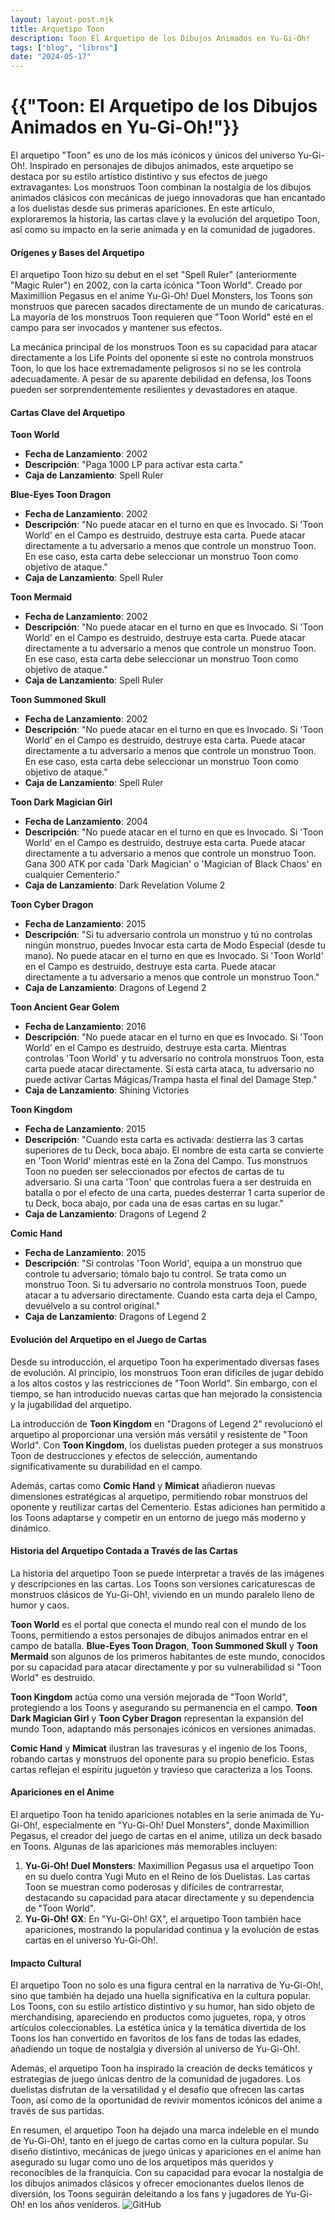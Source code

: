 ```yaml
---
layout: layout-post.njk
title: Arquetipo Toon
description: Toon El Arquetipo de los Dibujos Animados en Yu-Gi-Oh!
tags: ["blog", "libros"]
date: "2024-05-17"
---
```


# {{"Toon: El Arquetipo de los Dibujos Animados en Yu-Gi-Oh!"}}

El arquetipo "Toon" es uno de los más icónicos y únicos del universo Yu-Gi-Oh!. Inspirado en personajes de dibujos animados, este arquetipo se destaca por su estilo artístico distintivo y sus efectos de juego extravagantes. Los monstruos Toon combinan la nostalgia de los dibujos animados clásicos con mecánicas de juego innovadoras que han encantado a los duelistas desde sus primeras apariciones. En este artículo, exploraremos la historia, las cartas clave y la evolución del arquetipo Toon, así como su impacto en la serie animada y en la comunidad de jugadores.

#### Orígenes y Bases del Arquetipo

El arquetipo Toon hizo su debut en el set "Spell Ruler" (anteriormente "Magic Ruler") en 2002, con la carta icónica "Toon World". Creado por Maximillion Pegasus en el anime Yu-Gi-Oh! Duel Monsters, los Toons son monstruos que parecen sacados directamente de un mundo de caricaturas. La mayoría de los monstruos Toon requieren que "Toon World" esté en el campo para ser invocados y mantener sus efectos.

La mecánica principal de los monstruos Toon es su capacidad para atacar directamente a los Life Points del oponente si este no controla monstruos Toon, lo que los hace extremadamente peligrosos si no se les controla adecuadamente. A pesar de su aparente debilidad en defensa, los Toons pueden ser sorprendentemente resilientes y devastadores en ataque.

#### Cartas Clave del Arquetipo

**Toon World**
- **Fecha de Lanzamiento**: 2002
- **Descripción**: "Paga 1000 LP para activar esta carta."
- **Caja de Lanzamiento**: Spell Ruler

**Blue-Eyes Toon Dragon**
- **Fecha de Lanzamiento**: 2002
- **Descripción**: "No puede atacar en el turno en que es Invocado. Si 'Toon World' en el Campo es destruido, destruye esta carta. Puede atacar directamente a tu adversario a menos que controle un monstruo Toon. En ese caso, esta carta debe seleccionar un monstruo Toon como objetivo de ataque."
- **Caja de Lanzamiento**: Spell Ruler

**Toon Mermaid**
- **Fecha de Lanzamiento**: 2002
- **Descripción**: "No puede atacar en el turno en que es Invocado. Si 'Toon World' en el Campo es destruido, destruye esta carta. Puede atacar directamente a tu adversario a menos que controle un monstruo Toon. En ese caso, esta carta debe seleccionar un monstruo Toon como objetivo de ataque."
- **Caja de Lanzamiento**: Spell Ruler

**Toon Summoned Skull**
- **Fecha de Lanzamiento**: 2002
- **Descripción**: "No puede atacar en el turno en que es Invocado. Si 'Toon World' en el Campo es destruido, destruye esta carta. Puede atacar directamente a tu adversario a menos que controle un monstruo Toon. En ese caso, esta carta debe seleccionar un monstruo Toon como objetivo de ataque."
- **Caja de Lanzamiento**: Spell Ruler

**Toon Dark Magician Girl**
- **Fecha de Lanzamiento**: 2004
- **Descripción**: "No puede atacar en el turno en que es Invocado. Si 'Toon World' en el Campo es destruido, destruye esta carta. Puede atacar directamente a tu adversario a menos que controle un monstruo Toon. Gana 300 ATK por cada 'Dark Magician' o 'Magician of Black Chaos' en cualquier Cementerio."
- **Caja de Lanzamiento**: Dark Revelation Volume 2

**Toon Cyber Dragon**
- **Fecha de Lanzamiento**: 2015
- **Descripción**: "Si tu adversario controla un monstruo y tú no controlas ningún monstruo, puedes Invocar esta carta de Modo Especial (desde tu mano). No puede atacar en el turno en que es Invocado. Si 'Toon World' en el Campo es destruido, destruye esta carta. Puede atacar directamente a tu adversario a menos que controle un monstruo Toon."
- **Caja de Lanzamiento**: Dragons of Legend 2

**Toon Ancient Gear Golem**
- **Fecha de Lanzamiento**: 2016
- **Descripción**: "No puede atacar en el turno en que es Invocado. Si 'Toon World' en el Campo es destruido, destruye esta carta. Mientras controlas 'Toon World' y tu adversario no controla monstruos Toon, esta carta puede atacar directamente. Si esta carta ataca, tu adversario no puede activar Cartas Mágicas/Trampa hasta el final del Damage Step."
- **Caja de Lanzamiento**: Shining Victories

**Toon Kingdom**
- **Fecha de Lanzamiento**: 2015
- **Descripción**: "Cuando esta carta es activada: destierra las 3 cartas superiores de tu Deck, boca abajo. El nombre de esta carta se convierte en 'Toon World' mientras esté en la Zona del Campo. Tus monstruos Toon no pueden ser seleccionados por efectos de cartas de tu adversario. Si una carta 'Toon' que controlas fuera a ser destruida en batalla o por el efecto de una carta, puedes desterrar 1 carta superior de tu Deck, boca abajo, por cada una de esas cartas en su lugar."
- **Caja de Lanzamiento**: Dragons of Legend 2

**Comic Hand**
- **Fecha de Lanzamiento**: 2015
- **Descripción**: "Si controlas 'Toon World', equipa a un monstruo que controle tu adversario; tómalo bajo tu control. Se trata como un monstruo Toon. Si tu adversario no controla monstruos Toon, puede atacar a tu adversario directamente. Cuando esta carta deja el Campo, devuélvelo a su control original."
- **Caja de Lanzamiento**: Dragons of Legend 2

#### Evolución del Arquetipo en el Juego de Cartas

Desde su introducción, el arquetipo Toon ha experimentado diversas fases de evolución. Al principio, los monstruos Toon eran difíciles de jugar debido a los altos costos y las restricciones de "Toon World". Sin embargo, con el tiempo, se han introducido nuevas cartas que han mejorado la consistencia y la jugabilidad del arquetipo.

La introducción de **Toon Kingdom** en "Dragons of Legend 2" revolucionó el arquetipo al proporcionar una versión más versátil y resistente de "Toon World". Con **Toon Kingdom**, los duelistas pueden proteger a sus monstruos Toon de destrucciones y efectos de selección, aumentando significativamente su durabilidad en el campo.

Además, cartas como **Comic Hand** y **Mimicat** añadieron nuevas dimensiones estratégicas al arquetipo, permitiendo robar monstruos del oponente y reutilizar cartas del Cementerio. Estas adiciones han permitido a los Toons adaptarse y competir en un entorno de juego más moderno y dinámico.

#### Historia del Arquetipo Contada a Través de las Cartas

La historia del arquetipo Toon se puede interpretar a través de las imágenes y descripciones en las cartas. Los Toons son versiones caricaturescas de monstruos clásicos de Yu-Gi-Oh!, viviendo en un mundo paralelo lleno de humor y caos.

**Toon World** es el portal que conecta el mundo real con el mundo de los Toons, permitiendo a estos personajes de dibujos animados entrar en el campo de batalla. **Blue-Eyes Toon Dragon**, **Toon Summoned Skull** y **Toon Mermaid** son algunos de los primeros habitantes de este mundo, conocidos por su capacidad para atacar directamente y por su vulnerabilidad si "Toon World" es destruido.

**Toon Kingdom** actúa como una versión mejorada de "Toon World", protegiendo a los Toons y asegurando su permanencia en el campo. **Toon Dark Magician Girl** y **Toon Cyber Dragon** representan la expansión del mundo Toon, adaptando más personajes icónicos en versiones animadas.

**Comic Hand** y **Mimicat** ilustran las travesuras y el ingenio de los Toons, robando cartas y monstruos del oponente para su propio beneficio. Estas cartas reflejan el espíritu juguetón y travieso que caracteriza a los Toons.

#### Apariciones en el Anime

El arquetipo Toon ha tenido apariciones notables en la serie animada de Yu-Gi-Oh!, especialmente en "Yu-Gi-Oh! Duel Monsters", donde Maximillion Pegasus, el creador del juego de cartas en el anime, utiliza un deck basado en Toons. Algunas de las apariciones más memorables incluyen:

1. **Yu-Gi-Oh! Duel Monsters**: Maximillion Pegasus usa el arquetipo Toon en su duelo contra Yugi Muto en el Reino de los Duelistas. Las cartas Toon se muestran como poderosas y difíciles de contrarrestar, destacando su capacidad para atacar directamente y su dependencia de "Toon World".
2. **Yu-Gi-Oh! GX**: En "Yu-Gi-Oh! GX", el arquetipo Toon también hace apariciones, mostrando la popularidad continua y la evolución de estas cartas en el universo Yu-Gi-Oh!.

#### Impacto Cultural

El arquetipo Toon no solo es una figura central en la narrativa de Yu-Gi-Oh!, sino que también ha dejado una huella significativa en la cultura popular. Los Toons, con su estilo artístico distintivo y su humor, han sido objeto de merchandising, apareciendo en productos como juguetes, ropa, y otros artículos coleccionables. La estética única y la temática divertida de los Toons los han convertido en favoritos de los fans de todas las edades, añadiendo un toque de nostalgia y diversión al universo de Yu-Gi-Oh!.

Además, el arquetipo Toon ha inspirado la creación de decks temáticos y estrategias de juego únicas dentro de la comunidad de jugadores. Los duelistas disfrutan de la versatilidad y el desafío que ofrecen las cartas Toon, así como de la oportunidad de revivir momentos icónicos del anime a través de sus partidas.

En resumen, el arquetipo Toon ha dejado una marca indeleble en el mundo de Yu-Gi-Oh!, tanto en el juego de cartas como en la cultura popular. Su diseño distintivo, mecánicas de juego únicas y apariciones en el anime han asegurado su lugar como uno de los arquetipos más queridos y reconocibles de la franquicia. Con su capacidad para evocar la nostalgia de los dibujos animados clásicos y ofrecer emocionantes duelos llenos de diversión, los Toons seguirán deleitando a los fans y jugadores de Yu-Gi-Oh! en los años venideros.
![GitHub](/img/yugioh_logo.png)
